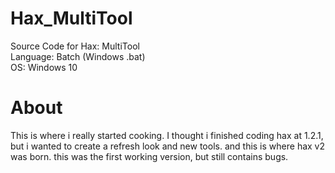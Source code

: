 # Hax_MultiTool
Source Code for Hax: MultiTool<br>
Language: Batch (Windows .bat)<br>
OS: Windows 10<br>


# About
This is where i really started cooking. I thought i finished coding hax at 1.2.1, but i wanted to create a refresh look and new tools. and this is where hax v2 was born. this was the first working version, but still contains bugs.

